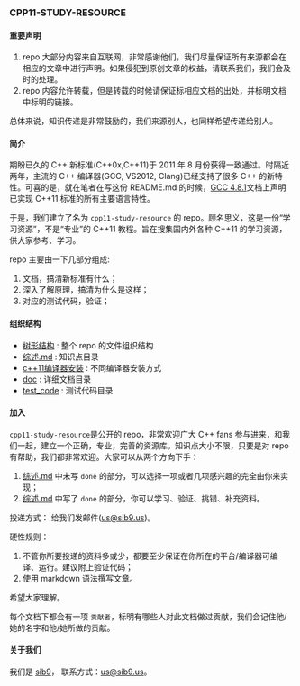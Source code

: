 ### CPP11-STUDY-RESOURCE ###

#### 重要声明 ####

1. repo 大部分内容来自互联网，非常感谢他们，我们尽量保证所有来源都会在相应的文章中进行声明。如果侵犯到原创文章的权益，请联系我们，我们会及时的处理。
2. repo 内容允许转载，但是转载的时候请保证标相应文档的出处，并标明文档中标明的链接。

总体来说，知识传递是非常鼓励的，我们来源别人，也同样希望传递给别人。

#### 简介 ####

期盼已久的 C++ 新标准(C++0x,C++11)于 2011 年 8 月份获得一致通过。时隔近两年，主流的 C++ 编译器(GCC, VS2012, Clang)已经支持了很多 C++ 的新特性。可喜的是，就在笔者在写这份 README.md 的时候，[GCC 4.8.1](http://gcc.gnu.org/gcc-4.8/cxx0x_status.html)文档上声明已实现 C++11 标准的所有主要语言特性。

于是，我们建立了名为 `cpp11-study-resource` 的 repo。顾名思义，这是一份“学习资源”，不是“专业”的 C++11 教程。旨在搜集国内外各种 C++11 的学习资源，供大家参考、学习。

repo 主要由一下几部分组成:

1. 文档，搞清新标准有什么；
2. 深入了解原理，搞清为什么是这样；
3. 对应的测试代码，验证；


#### 组织结构 ####

+ [树形结构](https://github.com/sib9/cpp11-study-resource/blob/master/%E6%A0%91%E5%BD%A2%E7%BB%93%E6%9E%84) : 整个 repo 的文件组织结构
+ [综述.md](https://github.com/sib9/cpp11-study-resource/blob/master/%E7%BB%BC%E8%BF%B0.md) : 知识点目录
+ [c++11编译器安装](https://github.com/sib9/cpp11-study-resource/blob/master/C%2B%2B11%E7%BC%96%E8%AF%91%E5%99%A8%E5%AE%89%E8%A3%85.md) : 不同编译器安装方式
+ [doc](https://github.com/sib9/cpp11-study-resource/tree/master/doc) : 详细文档目录
+ [test\_code](https://github.com/sib9/cpp11-study-resource/tree/master/test_cod) : 测试代码目录

#### 加入 ####

`cpp11-study-resource`是公开的 repo，非常欢迎广大 C++ fans 参与进来，和我们一起，建立一个正确，专业，完善的资源库。知识点大小不限，只要是对 repo 有帮助，我们都非常欢迎。大家可以从两个方向下手：

1. [综述.md](https://github.com/sib9/cpp11-study-resource/blob/master/%E7%BB%BC%E8%BF%B0.md) 中未写 `done` 的部分，可以选择一项或者几项感兴趣的完全由你来实现；
2. [综述.md](https://github.com/sib9/cpp11-study-resource/blob/master/%E7%BB%BC%E8%BF%B0.md) 中写了 `done` 的部分，你可以学习、验证、挑错、补充资料。

投递方式： 给我们发邮件(us@sib9.us)。

硬性规则：

1. 不管你所要投递的资料多或少，都要至少保证在你所在的平台/编译器可编译、运行。建议附上验证代码；
2. 使用 markdown 语法撰写文章。

希望大家理解。

每个文档下都会有一项 `贡献者`，标明有哪些人对此文档做过贡献，我们会记住他/她的名字和他/她所做的贡献。

#### 关于我们 ####

我们是 [sib9](http://www.sib9.com)， 联系方式：us@sib9.us。
